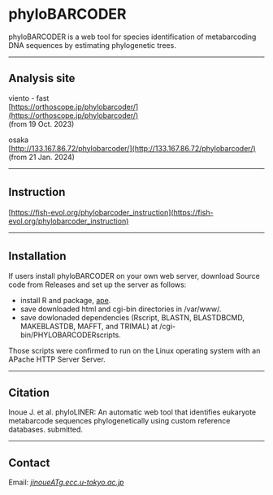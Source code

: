 # phyloBARCODER
phyloBARCODER is a web tool for species identification of metabarcoding DNA sequences by estimating phylogenetic trees.


---

## Analysis site   
viento - fast   
[https://orthoscope.jp/phylobarcoder/](https://orthoscope.jp/phylobarcoder/)      
(from 19 Oct. 2023)

osaka   
[http://133.167.86.72/phylobarcoder/](http://133.167.86.72/phylobarcoder/)   
(from 21 Jan. 2024) 

---
## Instruction　　　
[https://fish-evol.org/phylobarcoder_instruction](https://fish-evol.org/phylobarcoder_instruction)

---
## Installation　　　
If users install phyloBARCODER on your own web server, download Source code from Releases and set up the server as follows:
- install R and package, [ape](https://github.com/emmanuelparadis/ape?tab=readme-ov-file).
- save downloaded html and cgi-bin directories in /var/www/.
- save dowlonaded dependencies (Rscript, BLASTN, BLASTDBCMD, MAKEBLASTDB, MAFFT, and TRIMAL) at /cgi-bin/PHYLOBARCODERscripts.   

Those scripts were confirmed to run on the Linux operating system with an APache HTTP Server Server.   

---
## Citation
Inoue J. et al. 
phyloLINER: An automatic web tool that identifies eukaryote metabarcode sequences phylogenetically using custom reference databases. submitted.   

---
## Contact 
Email: [_jinoueATg.ecc.u-tokyo.ac.jp_](http://www.fish-evol.org/index_eng.html)
<br />  
